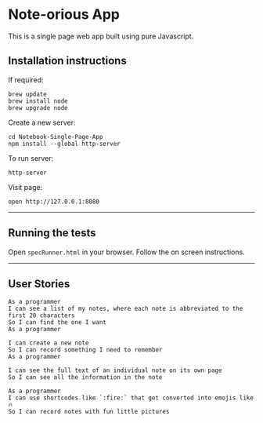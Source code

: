 # Note-orious App 

This is a single page web app built using pure Javascript.

## Installation instructions 

If required:
```
brew update 
brew install node
brew upgrade node
```

Create a new server:
```
cd Notebook-Single-Page-App
npm install --global http-server
```

To run server:
```
http-server
```

Visit page: 
```
open http://127.0.0.1:8080
```


---

## Running the tests

Open ```specRunner.html``` in your browser. 
Follow the on screen instructions.  

---


## User Stories 
```
As a programmer
I can see a list of my notes, where each note is abbreviated to the first 20 characters
So I can find the one I want
As a programmer

I can create a new note
So I can record something I need to remember
As a programmer

I can see the full text of an individual note on its own page
So I can see all the information in the note

As a programmer
I can use shortcodes like `:fire:` that get converted into emojis like 🔥
So I can record notes with fun little pictures
```